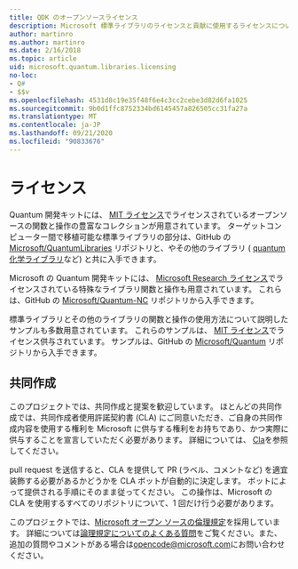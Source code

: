 ```yaml
---
title: QDK のオープンソースライセンス
description: Microsoft 標準ライブラリのライセンスと貢献に使用するライセンスについて説明し Q# ます。
author: martinro
ms.author: martinro
ms.date: 2/16/2018
ms.topic: article
uid: microsoft.quantum.libraries.licensing
no-loc:
- Q#
- $$v
ms.openlocfilehash: 4531d8c19e35f48f6e4c3cc2cebe3d82d6fa1025
ms.sourcegitcommit: 9b0d1ffc8752334bd6145457a826505cc31fa27a
ms.translationtype: MT
ms.contentlocale: ja-JP
ms.lasthandoff: 09/21/2020
ms.locfileid: "90833676"
---
```

# <a name="licensing"></a>ライセンス #

Quantum 開発キットには、 [MIT ライセンス](https://github.com/Microsoft/Quantum/blob/main/LICENSE.txt)でライセンスされているオープンソースの関数と操作の豊富なコレクションが用意されています。
ターゲットコンピューター間で移植可能な標準ライブラリの部分は、GitHub の [Microsoft/QuantumLibraries](https://github.com/Microsoft/QuantumLibraries) リポジトリと、やその他のライブラリ ( [quantum 化学ライブラリ](xref:microsoft.quantum.chemistry.concepts.intro)など) と共に入手できます。

Microsoft の Quantum 開発キットには、 [Microsoft Research ライセンス](https://github.com/Microsoft/Quantum-NC/blob/main/LICENSE)でライセンスされている特殊なライブラリ関数と操作も用意されています。
これらは、GitHub の [Microsoft/Quantum-NC](https://github.com/microsoft/quantum-nc) リポジトリから入手できます。

標準ライブラリとその他のライブラリの関数と操作の使用方法について説明したサンプルも多数用意されています。
これらのサンプルは、 [MIT ライセンス](https://github.com/Microsoft/Quantum/blob/main/LICENSE.txt)でライセンス供与されています。
サンプルは、GitHub の [Microsoft/Quantum](https://github.com/Microsoft/Quantum) リポジトリから入手できます。

## <a name="contributing"></a>共同作成 ##

このプロジェクトでは、共同作成と提案を歓迎しています。
ほとんどの共同作成では、共同作成者使用許諾契約書 (CLA) にご同意いただき、ご自身の共同作成内容を使用する権利を Microsoft に供与する権利をお持ちであり、かつ実際に供与することを宣言していただく必要があります。 詳細については、 [Cla](https://cla.microsoft.com)を参照してください。

pull request を送信すると、CLA を提供して PR (ラベル、コメントなど) を適宜装飾する必要があるかどうかを CLA ボットが自動的に決定します。 ボットによって提供される手順にそのまま従ってください。 この操作は、Microsoft の CLA を使用するすべてのリポジトリについて、1 回だけ行う必要があります。

このプロジェクトでは、[Microsoft オープン ソースの倫理規定](https://opensource.microsoft.com/codeofconduct/)を採用しています。
詳細については[論理規定についてのよくある質問](https://opensource.microsoft.com/codeofconduct/faq/)をご覧ください。また、追加の質問やコメントがある場合は[opencode@microsoft.com](mailto:opencode@microsoft.com)にお問い合わせください。
